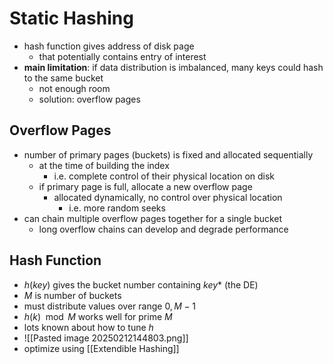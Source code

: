 # Static Hashing
- hash function gives address of disk page 
	- that potentially contains entry of interest
- **main limitation**: if data distribution is imbalanced, many keys could hash to the same bucket
	- not enough room
	- solution: overflow pages
## Overflow Pages
- number of primary pages (buckets) is fixed and allocated sequentially
	- at the time of building the index
		- i.e. complete control of their physical location on disk
	- if primary page is full, allocate a new overflow page
		- allocated dynamically, no control over physical location
			- i.e. more random seeks
- can chain multiple overflow pages together for a single bucket
	- long overflow chains can develop and degrade performance
## Hash Function
- $h(key)$ gives the bucket number containing $key*$ (the DE)
- $M$ is number of buckets
- must distribute values over range $0, M-1$
- $h(k)\mod M$  works well for prime $M$
- lots known about how to tune $h$
- ![[Pasted image 20250212144803.png]]
- optimize using [[Extendible Hashing]]